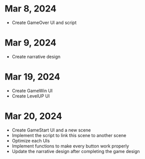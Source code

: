 # Mar 8, 2024
- Create GameOver UI and script

# Mar 9, 2024
- Create narrative design

# Mar 19, 2024
- Create GameWin UI
- Create LevelUP UI

# Mar 20, 2024
- Create GameStart UI and a new scene
- Implement the script to link this scene to another scene
- Optimize each UIs
- Implement functions to make every button work properly
- Update the narrative design after completing the game design